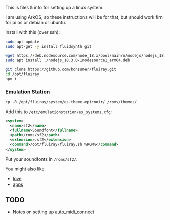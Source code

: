 This is files & info for setting up a linux system.

I am using ArkOS, so these instructions will be for that, but should work firn for pi os or debian or ubuntu.

Install with this (over ssh):

```sh
sudo apt update
sudo apt-get -y install fluidsynth git

wget https://deb.nodesource.com/node_18.x/pool/main/n/nodejs/nodejs_18.3.0-1nodesource1_arm64.deb
sudo apt install ./nodejs_18.3.0-1nodesource1_arm64.deb

git clone https://github.com/konsumer/fluiray.git
cd /opt/fluiray
npm i
```

### Emulation Station

```
cp -R /opt/fluiray/system/es-theme-epicnoir/ /roms/themes/
```

Add this to `/etc/emulationstation/es_systems.cfg`:

```xml
<system>
  <name>sf2</name>
  <fullname>Soundfont</fullname>
  <path>/roms/sf2</path>
  <extension>.sf2</extension>
  <command>/opt/fluiray/fluiray.sh %ROM%</command>
</system>
```

Put your soundfonts in `/roms/sf2/`.

You might also like

- [love](https://github.com/Jetup13/es-theme-epicnoir/pull/2)
- [apps](https://github.com/Jetup13/es-theme-epicnoir/pull/1)

## TODO

- Notes on setting up [auto_midi_connect](https://github.com/stevelittlefish/auto_midi_connect)
